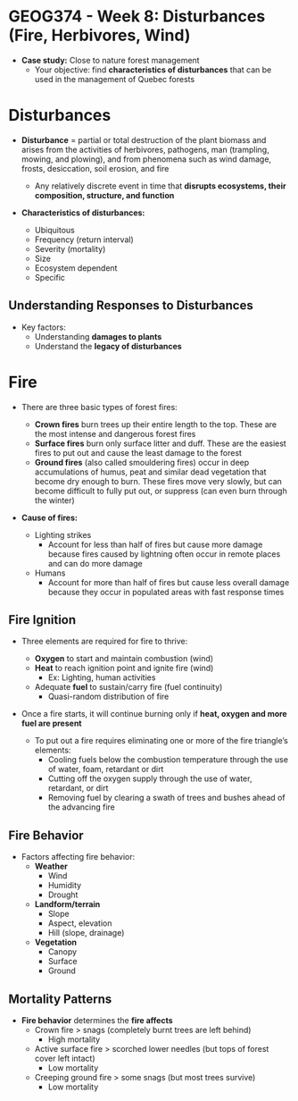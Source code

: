 # GEOG374 - Week 8: Disturbances (Fire, Herbivores, Wind)
- **Case study:** Close to nature forest management
    - Your objective: find **characteristics of disturbances** that can be used in the management of Quebec forests

# Disturbances
- **Disturbance** = partial or total destruction of the plant biomass and arises from the activities of herbivores, pathogens, man (trampling, mowing, and plowing), and from phenomena such as wind damage, frosts, desiccation, soil erosion, and fire
    - Any relatively discrete event in time that **disrupts ecosystems, their composition, structure, and function**

- **Characteristics of disturbances:**
    - Ubiquitous
    - Frequency (return interval)
    - Severity (mortality)
    - Size
    - Ecosystem dependent
    - Specific

## Understanding Responses to Disturbances
- Key factors:
    - Understanding **damages to plants**
    - Understand the **legacy of disturbances**

# Fire
- There are three basic types of forest fires:
    - **Crown fires** burn trees up their entire length to the top. These are the most intense and dangerous forest fires
    - **Surface fires** burn only surface litter and duff. These are the easiest fires to put out and cause the least damage to the forest
    - **Ground fires** (also called smouldering fires) occur in deep accumulations of humus, peat and similar dead vegetation that become dry enough to burn. These fires move very slowly, but can become difficult to fully put out, or suppress (can even burn through the winter)

- **Cause of fires:**
    - Lighting strikes
        - Account for less than half of fires but cause more damage because fires caused by lightning often occur in remote places and can do more damage
    - Humans
        - Account for more than half of fires but cause less overall damage because they occur in populated areas with fast response times 

## Fire Ignition
- Three elements are required for fire to thrive:
    - **Oxygen** to start and maintain combustion (wind)
    - **Heat** to reach ignition point and ignite fire (wind)
        - Ex: Lighting, human activities
    - Adequate **fuel** to sustain/carry fire (fuel continuity)
        - Quasi-random distribution of fire

- Once a fire starts, it will continue burning only if **heat, oxygen and more fuel are present**
    - To put out a fire requires eliminating one or more of the fire triangle’s elements:
        - Cooling fuels below the combustion temperature through the use of water, foam, retardant or dirt
        - Cutting off the oxygen supply through the use of water, retardant, or dirt
        - Removing fuel by clearing a swath of trees and bushes ahead of the advancing fire

## Fire Behavior
- Factors affecting fire behavior:
    - **Weather**
        - Wind
        - Humidity
        - Drought
    - **Landform/terrain**
        - Slope
        - Aspect, elevation
        - Hill (slope, drainage)
    - **Vegetation**
        - Canopy
        - Surface
        - Ground

## Mortality Patterns
- **Fire behavior** determines the **fire affects**
    - Crown fire > snags (completely burnt trees are left behind)
        - High mortality
    - Active surface fire > scorched lower needles (but tops of forest cover left intact)
        - Low mortality
    - Creeping ground fire > some snags (but most trees survive)
        - Low mortality